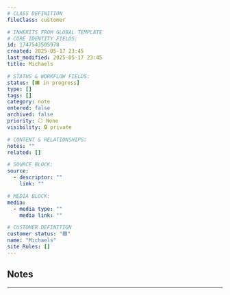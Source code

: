 ```yaml
---
# CLASS DEFINITION
fileClass: customer

# INHERITS FROM GLOBAL TEMPLATE
# CORE IDENTITY FIELDS:
id: 1747543505978
created: 2025-05-17 23:45
last_modified: 2025-05-17 23:45
title: Michaels

# STATUS & WORKFLOW FIELDS:
status: [🟧 in progress]
type: []
tags: []
category: note
entered: false
archived: false
priority: ⚪ None
visibility: 🔒 private

# CONTENT & RELATIONSHIPS:
notes: ""
related: []

# SOURCE BLOCK:
source:
  - descriptor: ""
    link: ""

# MEDIA BLOCK:
media:
  - media type: ""
    media link: ""

# CUSTOMER DEFINITION
customer status: "🟩"
name: "Michaels"
site Rules: []
---
```


## Notes
---


